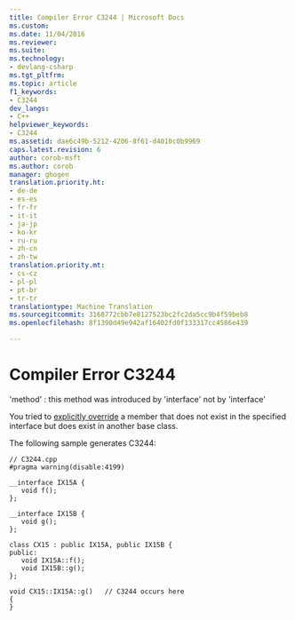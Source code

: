 ```yaml
---
title: Compiler Error C3244 | Microsoft Docs
ms.custom: 
ms.date: 11/04/2016
ms.reviewer: 
ms.suite: 
ms.technology:
- devlang-csharp
ms.tgt_pltfrm: 
ms.topic: article
f1_keywords:
- C3244
dev_langs:
- C++
helpviewer_keywords:
- C3244
ms.assetid: dae6c49b-5212-4206-8f61-d4010c0b9969
caps.latest.revision: 6
author: corob-msft
ms.author: corob
manager: ghogen
translation.priority.ht:
- de-de
- es-es
- fr-fr
- it-it
- ja-jp
- ko-kr
- ru-ru
- zh-cn
- zh-tw
translation.priority.mt:
- cs-cz
- pl-pl
- pt-br
- tr-tr
translationtype: Machine Translation
ms.sourcegitcommit: 3168772cbb7e8127523bc2fc2da5cc9b4f59beb8
ms.openlocfilehash: 8f1390d49e942af16402fd0f133317cc4586e439

---
```

# Compiler Error C3244
'method' : this method was introduced by 'interface' not by 'interface'  
  
 You tried to [explicitly override](../../cpp/explicit-overrides-cpp.md) a member that does not exist in the specified interface but does exist in another base class.  
  
 The following sample generates C3244:  
  
```  
// C3244.cpp  
#pragma warning(disable:4199)  
  
__interface IX15A {  
   void f();  
};  
  
__interface IX15B {  
   void g();  
};  
  
class CX15 : public IX15A, public IX15B {  
public:        
   void IX15A::f();  
   void IX15B::g();  
};  
  
void CX15::IX15A::g()   // C3244 occurs here  
{  
}  
```


<!--HONumber=Jan17_HO2-->


